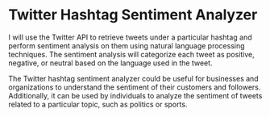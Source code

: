 # Twitter Hashtag Sentiment Analyzer

I will use the Twitter API to retrieve tweets under a particular hashtag and perform sentiment analysis on them using natural language processing techniques. The sentiment analysis will categorize each tweet as positive, negative, or neutral based on the language used in the tweet.

The Twitter hashtag sentiment analyzer could be useful for businesses and organizations to understand the sentiment of their customers and followers. Additionally, it can be used by individuals to analyze the sentiment of tweets related to a particular topic, such as politics or sports.
